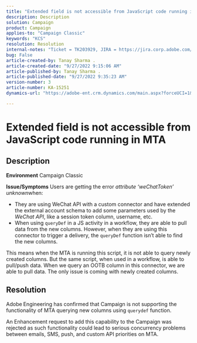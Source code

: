 ```yaml
---
title: "Extended field is not accessible from JavaScript code running in MTA"
description: Description
solution: Campaign
product: Campaign
applies-to: "Campaign Classic"
keywords: "KCS"
resolution: Resolution
internal-notes: "Ticket = TK203929, JIRA = https://jira.corp.adobe.com/browse/NEO-20460, https://jira.corp.adobe.com/browse/NEO-20648"
bug: False
article-created-by: Tanay Sharma .
article-created-date: "9/27/2022 9:15:06 AM"
article-published-by: Tanay Sharma .
article-published-date: "9/27/2022 9:35:23 AM"
version-number: 3
article-number: KA-15251
dynamics-url: "https://adobe-ent.crm.dynamics.com/main.aspx?forceUCI=1&pagetype=entityrecord&etn=knowledgearticle&id=4e74a4dc-443e-ed11-9db1-002248086735"

---
```

# Extended field is not accessible from JavaScript code running in MTA

## Description

<b>Environment</b>
Campaign Classic


<b>Issue/Symptoms</b>
Users are getting the error *attribute ‘weChatToken’ unknown*when:

- They are using WeChat API with a custom connector and have extended the external account schema to add some parameters used by the *WeChat API*, like a session token column, username, etc.
- When using `queryDef` in a JS activity in a workflow, they are able to pull data from the new columns. However, when they are using this connector to trigger a delivery, the `queryDef` function isn’t able to find the new columns.




This means when the MTA is running this script, it is not able to query newly created columns. But the same script, when used in a workflow, is able to pull/push data. When we query an OOTB column in this connector, we are able to pull data. The only issue is coming with newly created columns.


## Resolution




Adobe<b> </b>Engineering has confirmed that Campaign is not supporting the functionality of MTA querying new columns using `querydef` function.



An Enhancement request to add this capability to the Campaign was rejected as such functionality could lead to serious concurrency problems between emails, SMS, push, and custom API priorities on MTA.
